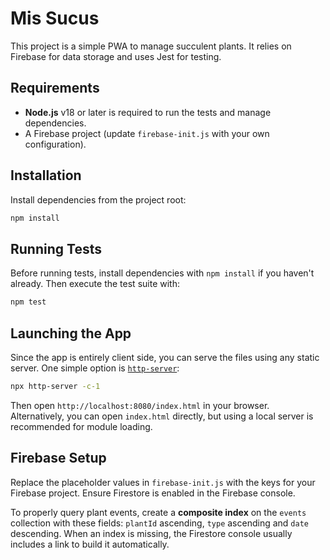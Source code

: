 # Mis Sucus

This project is a simple PWA to manage succulent plants. It relies on Firebase for data storage and uses Jest for testing.

## Requirements

- **Node.js** v18 or later is required to run the tests and manage dependencies.
- A Firebase project (update `firebase-init.js` with your own configuration).

## Installation

Install dependencies from the project root:

```bash
npm install
```

## Running Tests

Before running tests, install dependencies with `npm install` if you haven't already.
Then execute the test suite with:

```bash
npm test
```

## Launching the App

Since the app is entirely client side, you can serve the files using any static server. One simple option is [`http-server`](https://www.npmjs.com/package/http-server):

```bash
npx http-server -c-1
```

Then open `http://localhost:8080/index.html` in your browser. Alternatively, you can open `index.html` directly, but using a local server is recommended for module loading.

## Firebase Setup

Replace the placeholder values in `firebase-init.js` with the keys for your Firebase project. Ensure Firestore is enabled in the Firebase console.

To properly query plant events, create a **composite index** on the `events` collection with these fields:
`plantId` ascending, `type` ascending and `date` descending. When an index is missing,
the Firestore console usually includes a link to build it automatically.


